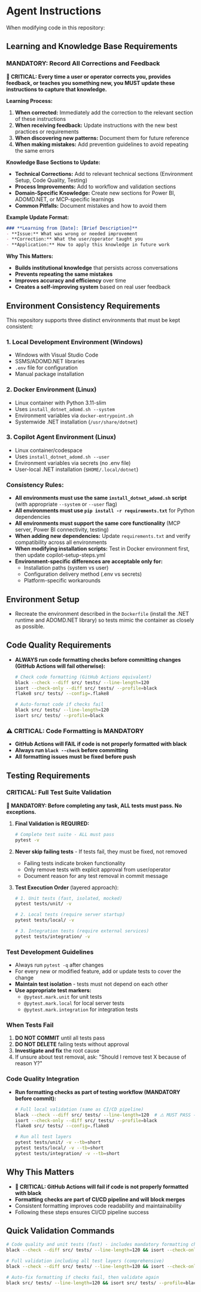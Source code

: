 # Agent Instructions

When modifying code in this repository:

## Learning and Knowledge Base Requirements

### **MANDATORY: Record All Corrections and Feedback**
**🧠 CRITICAL: Every time a user or operator corrects you, provides feedback, or teaches you something new, you MUST update these instructions to capture that knowledge.**

**Learning Process:**
1. **When corrected:** Immediately add the correction to the relevant section of these instructions
2. **When receiving feedback:** Update instructions with the new best practices or requirements
3. **When discovering new patterns:** Document them for future reference
4. **When making mistakes:** Add prevention guidelines to avoid repeating the same errors

**Knowledge Base Sections to Update:**
- **Technical Corrections:** Add to relevant technical sections (Environment Setup, Code Quality, Testing)
- **Process Improvements:** Add to workflow and validation sections
- **Domain-Specific Knowledge:** Create new sections for Power BI, ADOMD.NET, or MCP-specific learnings
- **Common Pitfalls:** Document mistakes and how to avoid them

**Example Update Format:**
```markdown
### **Learning from [Date]: [Brief Description]**
- **Issue:** What was wrong or needed improvement
- **Correction:** What the user/operator taught you
- **Application:** How to apply this knowledge in future work
```

**Why This Matters:**
- **Builds institutional knowledge** that persists across conversations
- **Prevents repeating the same mistakes** 
- **Improves accuracy and efficiency** over time
- **Creates a self-improving system** based on real user feedback

## Environment Consistency Requirements

This repository supports three distinct environments that must be kept consistent:

### 1. **Local Development Environment (Windows)**
- Windows with Visual Studio Code
- SSMS/ADOMD.NET libraries
- `.env` file for configuration
- Manual package installation

### 2. **Docker Environment (Linux)**
- Linux container with Python 3.11-slim
- Uses `install_dotnet_adomd.sh --system`
- Environment variables via `docker-entrypoint.sh`
- Systemwide .NET installation (`/usr/share/dotnet`)

### 3. **Copilot Agent Environment (Linux)**
- Linux container/codespace
- Uses `install_dotnet_adomd.sh --user`
- Environment variables via secrets (no .env file)
- User-local .NET installation (`$HOME/.local/dotnet`)

### **Consistency Rules:**
- **All environments must use the same `install_dotnet_adomd.sh` script** (with appropriate `--system` or `--user` flag)
- **All environments must use `pip install -r requirements.txt`** for Python dependencies
- **All environments must support the same core functionality** (MCP server, Power BI connectivity, testing)
- **When adding new dependencies:** Update `requirements.txt` and verify compatibility across all environments
- **When modifying installation scripts:** Test in Docker environment first, then update copilot-setup-steps.yml
- **Environment-specific differences are acceptable only for:**
  - Installation paths (system vs user)
  - Configuration delivery method (.env vs secrets)
  - Platform-specific workarounds

## Environment Setup
- Recreate the environment described in the `Dockerfile` (install the .NET runtime and ADOMD.NET library) so tests mimic the container as closely as possible.

## Code Quality Requirements
- **ALWAYS run code formatting checks before committing changes (GitHub Actions will fail otherwise):**
  ```bash
  # Check code formatting (GitHub Actions equivalent)
  black --check --diff src/ tests/ --line-length=120
  isort --check-only --diff src/ tests/ --profile=black
  flake8 src/ tests/ --config=.flake8
  
  # Auto-format code if checks fail
  black src/ tests/ --line-length=120
  isort src/ tests/ --profile=black
  ```

### **⚠️ CRITICAL: Code Formatting is MANDATORY**
- **GitHub Actions will FAIL if code is not properly formatted with black**
- **Always run `black --check` before committing**
- **All formatting issues must be fixed before push**

## Testing Requirements

### **CRITICAL: Full Test Suite Validation**
**🚨 MANDATORY: Before completing any task, ALL tests must pass. No exceptions.**

1. **Final Validation is REQUIRED:**
   ```bash
   # Complete test suite - ALL must pass
   pytest -v
   ```

2. **Never skip failing tests** - If tests fail, they must be fixed, not removed
   - Failing tests indicate broken functionality
   - Only remove tests with explicit approval from user/operator
   - Document reason for any test removal in commit message

3. **Test Execution Order** (layered approach):
   ```bash
   # 1. Unit tests (fast, isolated, mocked)
   pytest tests/unit/ -v
   
   # 2. Local tests (require server startup)
   pytest tests/local/ -v
   
   # 3. Integration tests (require external services)
   pytest tests/integration/ -v
   ```

### **Test Development Guidelines**
- Always run `pytest -q` after changes
- For every new or modified feature, add or update tests to cover the change
- **Maintain test isolation** - tests must not depend on each other
- **Use appropriate test markers:**
  - `@pytest.mark.unit` for unit tests
  - `@pytest.mark.local` for local server tests  
  - `@pytest.mark.integration` for integration tests

### **When Tests Fail**
1. **DO NOT COMMIT** until all tests pass
2. **DO NOT DELETE** failing tests without approval
3. **Investigate and fix** the root cause
4. If unsure about test removal, ask: "Should I remove test X because of reason Y?"

### **Code Quality Integration**
- **Run formatting checks as part of testing workflow (MANDATORY before commit):**
  ```bash
  # Full local validation (same as CI/CD pipeline)
  black --check --diff src/ tests/ --line-length=120  # ⚠️ MUST PASS - GitHub Actions requirement
  isort --check-only --diff src/ tests/ --profile=black
  flake8 src/ tests/ --config=.flake8
  
  # Run all test layers
  pytest tests/unit/ -v --tb=short
  pytest tests/local/ -v --tb=short  
  pytest tests/integration/ -v --tb=short
  ```

## Why This Matters
- **🚨 CRITICAL: GitHub Actions will fail if code is not properly formatted with black**
- **Formatting checks are part of CI/CD pipeline and will block merges**
- Consistent formatting improves code readability and maintainability
- Following these steps ensures CI/CD pipeline success

## Quick Validation Commands
```bash
# Code quality and unit tests (fast) - includes mandatory formatting checks
black --check --diff src/ tests/ --line-length=120 && isort --check-only src/ tests/ --profile=black && flake8 src/ tests/ --config=.flake8 && pytest tests/unit/ -v && echo "✅ Code quality and unit tests passed!"

# Full validation including all test layers (comprehensive)
black --check --diff src/ tests/ --line-length=120 && isort --check-only src/ tests/ --profile=black && flake8 src/ tests/ --config=.flake8 && pytest -v && echo "🎉 ALL TESTS PASSED - Ready to commit!"

# Auto-fix formatting if checks fail, then validate again
black src/ tests/ --line-length=120 && isort src/ tests/ --profile=black && echo "🔧 Formatting fixed - now run validation again"
```
